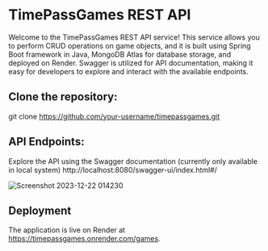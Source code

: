 # TimePassGames REST API
Welcome to the TimePassGames REST API service! This service allows you to perform CRUD operations on game objects, and it is built using Spring Boot framework in Java, MongoDB Atlas for database storage, and deployed on Render. Swagger is utilized for API documentation, making it easy for developers to explore and interact with the available endpoints.

## Clone the repository:
git clone https://github.com/your-username/timepassgames.git

## API Endpoints:
Explore the API using the Swagger documentation (currently only available in local system)
http://localhost:8080/swagger-ui/index.html#/

![Screenshot 2023-12-22 014230](https://github.com/N00boo1/timepassgames-backend-assignment/assets/88080357/149166c3-2f82-4f58-bfaf-40fadc6ce07f)


## Deployment
The application is live on Render at https://timepassgames.onrender.com/games.
